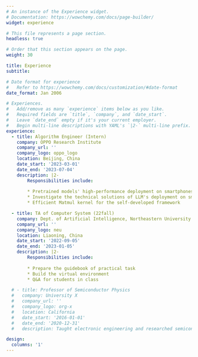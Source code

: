 ```yaml
---
# An instance of the Experience widget.
# Documentation: https://wowchemy.com/docs/page-builder/
widget: experience

# This file represents a page section.
headless: true

# Order that this section appears on the page.
weight: 30

title: Experience
subtitle:

# Date format for experience
#   Refer to https://wowchemy.com/docs/customization/#date-format
date_format: Jan 2006

# Experiences.
#   Add/remove as many `experience` items below as you like.
#   Required fields are `title`, `company`, and `date_start`.
#   Leave `date_end` empty if it's your current employer.
#   Begin multi-line descriptions with YAML's `|2-` multi-line prefix.
experience:
  - title: Algorithm Engineer (Intern)
    company: OPPO Research Institute
    company_url: ''
    company_logo: oppo_logo
    location: Beijing, China
    date_start: '2023-03-01'
    date_end: '2023-07-04'
    description: |2-
        Responsibilities include:
        
        * Pretrained models' high-performance deployment on smartphones
        * Investigate the technical solutions of LLM's deployment on smart devices. The project has been approved for establishment
        * Efficient Matmul kernel for the self-developed framework

  - title: TA of Computer System (22fall)
    company: Dept. of Artificial Intelligence, Northeastern University
    company_url: ''
    company_logo: neu
    location: Liaoning, China
    date_start: '2022-09-05'
    date_end: '2023-01-05'
    description: |2-
        Responsibilities include:
        
        * Prepare the guidebook of practical task
        * Build the virtual environment
        * Q&A for students in class

  # - title: Professor of Semiconductor Physics
  #   company: University X
  #   company_url: ''
  #   company_logo: org-x
  #   location: California
  #   date_start: '2016-01-01'
  #   date_end: '2020-12-31'
  #   description: Taught electronic engineering and researched semiconductor physics.

design:
  columns: '1'
---
```

